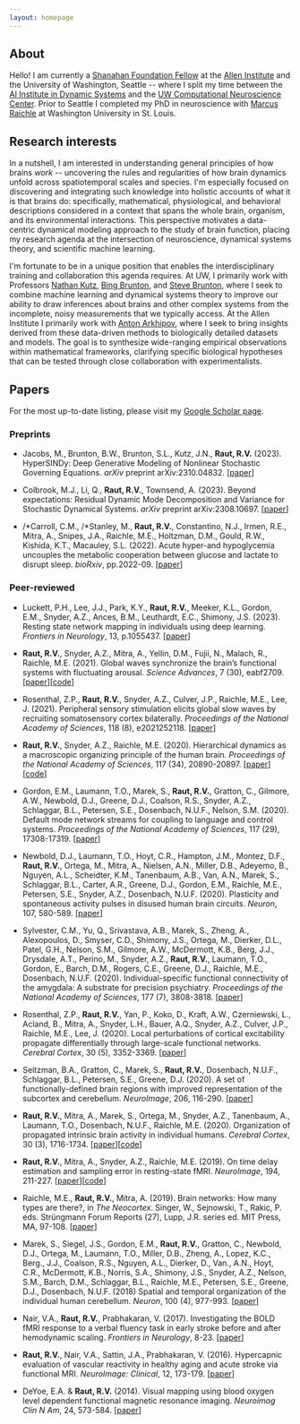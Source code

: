 ```yaml
---
layout: homepage
---
```


## About
Hello! I am currently a [Shanahan Foundation Fellow](https://alleninstitute.org/what-we-do/brain-science/careers/shanahan-foundation-fellowship/) at the [Allen Institute](https://alleninstitute.org/what-we-do/brain-science/) and the University of Washington, Seattle -- where I split my time between the [AI Institute in Dynamic Systems](https://dynamicsai.org/) and the [UW Computational Neuroscience Center](https://www.washington.edu/research/research-centers/uw-computational-neuroscience-center-uw-cnc/). Prior to Seattle I completed my PhD in neuroscience with [Marcus Raichle](https://www.mir.wustl.edu/employees/marcus-raichle/) at Washington University in St. Louis.


## Research interests
In a nutshell, I am interested in understanding general principles of how brains *work* -- uncovering the rules and regularities of how brain dynamics unfold across spatiotemporal scales and species. I'm especially focused on discovering and integrating such knowledge into holistic accounts of what it is that brains do: specifically, mathematical, physiological, and behavioral descriptions considered in a context that spans the whole brain, organism, and its environmental interactions. This perspective motivates a data-centric dynamical modeling approach to the study of brain function, placing my research agenda at the intersection of neuroscience, dynamical systems theory, and scientific machine learning.

I'm fortunate to be in a unique position that enables the interdisciplinary training and collaboration this agenda requires. At UW, I primarily work with Professors [Nathan Kutz](https://faculty.washington.edu/kutz/), [Bing Brunton](https://www.bingbrunton.com/), and [Steve Brunton](https://www.eigensteve.com/), where I seek to combine machine learning and dynamical systems theory to improve our ability to draw inferences about brains and other complex systems from the incomplete, noisy measurements that we typically access. At the Allen Institute I primarily work with [Anton Arkhipov](https://alleninstitute.org/what-we-do/brain-science/about/team/staff-profiles/anton-arkhipov/), where I seek to bring insights derived from these data-driven methods to biologically detailed datasets and models. The goal is to synthesize wide-ranging empirical observations within mathematical frameworks, clarifying specific biological hypotheses that can be tested through close collaboration with experimentalists.


## Papers

For the most up-to-date listing, please visit my [Google Scholar page](https://scholar.google.com/citations?user=fafSHeYAAAAJ&hl=en&oi=ao).

### Preprints
- Jacobs, M., Brunton, B.W., Brunton, S.L., Kutz, J.N., **Raut, R.V.** (2023). HyperSINDy: Deep Generative Modeling of Nonlinear Stochastic Governing Equations. *arXiv* preprint arXiv:2310.04832. [[paper](https://arxiv.org/abs/2310.04832)]


- Colbrook, M.J., Li, Q., **Raut, R.V.**, Townsend, A. (2023). Beyond expectations: Residual Dynamic Mode Decomposition and Variance for Stochastic Dynamical Systems. *arXiv* preprint arXiv:2308.10697. [[paper](https://arxiv.org/abs/2308.10697)]


- /*Carroll, C.M., /*Stanley, M., **Raut, R.V.**, Constantino, N.J., Irmen, R.E., Mitra, A., Snipes, J.A., Raichle, M.E., Holtzman, D.M., Gould, R.W., Kishida, K.T., Macauley, S.L. (2022). Acute hyper-and hypoglycemia uncouples the metabolic cooperation between glucose and lactate to disrupt sleep. *bioRxiv*, pp.2022-09. [[paper](https://www.biorxiv.org/content/10.1101/2022.09.15.507967v1.abstract)]

### Peer-reviewed
- Luckett, P.H., Lee, J.J., Park, K.Y., **Raut, R.V.**, Meeker, K.L., Gordon, E.M., Snyder, A.Z., Ances, B.M., Leuthardt, E.C., Shimony, J.S. (2023). Resting state network mapping in individuals using deep learning. *Frontiers in Neurology*, 13, p.1055437. [[paper](https://www.frontiersin.org/articles/10.3389/fneur.2022.1055437/full)]


- **Raut, R.V.**, Snyder, A.Z., Mitra, A., Yellin, D.M., Fujii, N., Malach, R., Raichle, M.E. (2021). Global waves synchronize the brain’s functional systems with fluctuating arousal. *Science Advances*, 7 (30), eabf2709. [[paper](https://advances.sciencemag.org/content/7/30/eabf2709)][[code](https://github.com/ryraut/arousal-waves)]


- Rosenthal, Z.P., **Raut, R.V.**, Snyder, A.Z., Culver, J.P., Raichle, M.E., Lee, J. (2021). Peripheral sensory stimulation elicits global slow waves by recruiting somatosensory cortex bilaterally. *Proceedings of the National Academy of Sciences*, 118 (8), e2021252118. [[paper](https://www.pnas.org/content/118/8/e2021252118)]


- **Raut, R.V.**, Snyder, A.Z., Raichle, M.E. (2020). Hierarchical dynamics as a macroscopic organizing principle of the human brain. *Proceedings of the National Academy of Sciences*, 117 (34), 20890-20897. [[paper](https://www.pnas.org/content/117/34/20890)][[code](https://github.com/ryraut/intrinsic-timescales)]


- Gordon, E.M., Laumann, T.O., Marek, S., **Raut, R.V.**, Gratton, C., Gilmore, A.W., Newbold, D.J., Greene, D.J., Coalson, R.S., Snyder, A.Z., Schlaggar, B.L., Petersen, S.E., Dosenbach, N.U.F., Nelson, S.M. (2020). Default mode network streams for coupling to language and control systems. *Proceedings of the National Academy of Sciences*, 117 (29), 17308-17319. [[paper](https://www.pnas.org/content/117/29/17308)]


- Newbold, D.J., Laumann, T.O., Hoyt, C.R., Hampton, J.M., Montez, D.F., **Raut, R.V.**, Ortega, M., Mitra, A., Nielsen, A.N., Miller, D.B., Adeyemo, B., Nguyen, A.L., Scheidter, K.M., Tanenbaum, A.B., Van, A.N., Marek, S., Schlaggar, B.L., Carter, A.R., Greene, D.J., Gordon, E.M., Raichle, M.E., Petersen, S.E., Snyder, A.Z., Dosenbach, N.U.F. (2020). Plasticity and spontaneous activity pulses in disused human brain circuits. *Neuron*, 107, 580-589. [[paper](https://www.sciencedirect.com/science/article/pii/S0896627320303536)]


- Sylvester, C.M., Yu, Q., Srivastava, A.B., Marek, S., Zheng, A., Alexopoulos, D., Smyser, C.D., Shimony, J.S., Ortega, M., Dierker, D.L., Patel, G.H., Nelson, S.M., Gilmore, A.W., McDermott, K.B., Berg, J.J., Drysdale, A.T., Perino, M., Snyder, A.Z., **Raut, R.V.**, Laumann, T.O., Gordon, E., Barch, D.M., Rogers, C.E., Greene, D.J., Raichle, M.E., Dosenbach, N.U.F. (2020). Individual-specific functional connectivity of the amygdala: A substrate for precision psychiatry. *Proceedings of the National Academy of Sciences*, 177 (7), 3808-3818. [[paper](https://www.pnas.org/content/117/7/3808.short)]


- Rosenthal, Z.P., **Raut, R.V.**, Yan, P., Koko, D., Kraft, A.W., Czerniewski, L., Acland, B., Mitra, A., Snyder, L.H., Bauer, A.Q., Snyder, A.Z., Culver, J.P., Raichle, M.E., Lee, J. (2020). Local perturbations of cortical excitability propagate differentially through large-scale functional networks. *Cerebral Cortex*, 30 (5), 3352-3369. [[paper](https://doi.org/10.1093/cercor/bhz314)]


- Seitzman, B.A., Gratton, C., Marek, S., **Raut, R.V.**, Dosenbach, N.U.F., Schlaggar, B.L., Petersen, S.E., Greene, D.J. (2020). A set of functionally-defined brain regions with improved representation of the subcortex and cerebellum. *NeuroImage*, 206, 116-290. [[paper](https://www.sciencedirect.com/science/article/pii/S105381191930881X)]


- **Raut, R.V.**, Mitra, A., Marek, S., Ortega, M., Snyder, A.Z., Tanenbaum, A., Laumann, T.O., Dosenbach, N.U.F., Raichle, M.E. (2020). Organization of propagated intrinsic brain activity in individual humans. *Cerebral Cortex*, 30 (3), 1716-1734. [[paper](https://academic.oup.com/cercor/article/30/3/1716/5559315)][[code](https://github.com/ryraut/lag-code)]


- **Raut, R.V.**, Mitra, A., Snyder, A.Z., Raichle, M.E. (2019). On time delay estimation and sampling error in resting-state fMRI. *NeuroImage*, 194, 211-227. [[paper](https://www.sciencedirect.com/science/article/pii/S1053811919301934)][[code](https://github.com/ryraut/lag-code)]


- Raichle, M.E., **Raut, R.V.**, Mitra, A. (2019). Brain networks: How many types are there?, in *The Neocortex*. Singer, W., Sejnowski, T., Rakic, P. eds. Strüngmann Forum Reports (27), Lupp, J.R. series ed. MIT Press, MA, 97-108. [[paper](https://www.esforum.de/publications/PDFs/sfr27/SFR27_06_Raichle.pdf)]


- Marek, S., Siegel, J.S., Gordon, E.M., **Raut, R.V.**, Gratton, C., Newbold, D.J., Ortega, M., Laumann, T.O., Miller, D.B., Zheng, A., Lopez, K.C., Berg., J.J., Coalson, R.S., Nguyen, A.L., Dierker, D., Van., A.N., Hoyt, C.R., McDermott, K.B., Norris, S.A., Shimony, J.S., Snyder, A.Z., Nelson, S.M., Barch, D.M., Schlaggar, B.L., Raichle, M.E., Petersen, S.E., Greene, D.J., Dosenbach, N.U.F. (2018) Spatial and temporal organization of the individual human cerebellum. *Neuron*, 100 (4), 977-993. [[paper](https://www.sciencedirect.com/science/article/pii/S0896627318308985)]


- Nair, V.A., **Raut, R.V.**, Prabhakaran, V. (2017). Investigating the BOLD fMRI response to a verbal fluency task in early stroke before and after hemodynamic scaling. *Frontiers in Neurology*, 8-23. [[paper](https://www.frontiersin.org/articles/10.3389/fneur.2017.00283/full)]


- **Raut, R.V.**, Nair, V.A., Sattin, J.A., Prabhakaran, V. (2016). Hypercapnic evaluation of vascular reactivity in healthy aging and acute stroke via functional MRI. *NeuroImage: Clinical*, 12, 173-179. [[paper](https://www.sciencedirect.com/science/article/pii/S2213158216301140)]


- DeYoe, E.A. & **Raut, R.V.** (2014). Visual mapping using blood oxygen level dependent functional magnetic resonance imaging. *Neuroimag Clin N Am*, 24, 573-584. [[paper](https://www.neuroimaging.theclinics.com/article/S1052-5149(14)00079-3/abstract)]
